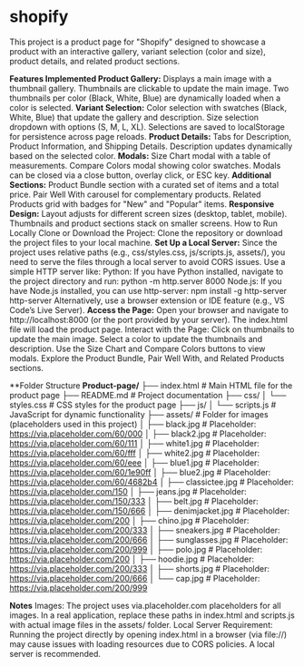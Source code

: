 # shopify
This project is a product page for "Shopify" designed to showcase a product with an interactive gallery, variant selection (color and size), product details, and related product sections.

**Features Implemented
Product Gallery:**
Displays a main image with a thumbnail gallery.
Thumbnails are clickable to update the main image.
Two thumbnails per color (Black, White, Blue) are dynamically loaded when a color is selected.
**Variant Selection:**
Color selection with swatches (Black, White, Blue) that update the gallery and description.
Size selection dropdown with options (S, M, L, XL).
Selections are saved to localStorage for persistence across page reloads.
**Product Details:**
Tabs for Description, Product Information, and Shipping Details.
Description updates dynamically based on the selected color.
**Modals:**
Size Chart modal with a table of measurements.
Compare Colors modal showing color swatches.
Modals can be closed via a close button, overlay click, or ESC key.
**Additional Sections:**
Product Bundle section with a curated set of items and a total price.
Pair Well With carousel for complementary products.
Related Products grid with badges for "New" and "Popular" items.
**Responsive Design:**
Layout adjusts for different screen sizes (desktop, tablet, mobile).
Thumbnails and product sections stack on smaller screens.
How to Run Locally
Clone or Download the Project:
Clone the repository or download the project files to your local machine.
**Set Up a Local Server:**
Since the project uses relative paths (e.g., css/styles.css, js/scripts.js, assets/), you need to serve the files through a local server to avoid CORS issues.
Use a simple HTTP server like:
Python: If you have Python installed, navigate to the project directory and run:
python -m http.server 8000
Node.js: If you have Node.js installed, you can use http-server:
npm install -g http-server
http-server
Alternatively, use a browser extension or IDE feature (e.g., VS Code’s Live Server).
**Access the Page:**
Open your browser and navigate to http://localhost:8000 (or the port provided by your server).
The index.html file will load the product page.
Interact with the Page:
Click on thumbnails to update the main image.
Select a color to update the thumbnails and description.
Use the Size Chart and Compare Colors buttons to view modals.
Explore the Product Bundle, Pair Well With, and Related Products sections.

**Folder Structure
**Product-page/**
├── index.html        # Main HTML file for the product page
├── README.md         # Project documentation
├── css/
│   └── styles.css    # CSS styles for the product page
├── js/
│   └── scripts.js    # JavaScript for dynamic functionality
├── assets/           # Folder for images (placeholders used in this project)
│   ├── black.jpg     # Placeholder: https://via.placeholder.com/60/000
│   ├── black2.jpg    # Placeholder: https://via.placeholder.com/60/111
│   ├── white1.jpg    # Placeholder: https://via.placeholder.com/60/fff
│   ├── white2.jpg    # Placeholder: https://via.placeholder.com/60/eee
│   ├── blue1.jpg     # Placeholder: https://via.placeholder.com/60/1e90ff
│   ├── blue2.jpg     # Placeholder: https://via.placeholder.com/60/4682b4
│   ├── classictee.jpg # Placeholder: https://via.placeholder.com/150
│   ├── jeans.jpg     # Placeholder: https://via.placeholder.com/150/333
│   ├── belt.jpg      # Placeholder: https://via.placeholder.com/150/666
│   ├── denimjacket.jpg # Placeholder: https://via.placeholder.com/200
│   ├── chino.jpg     # Placeholder: https://via.placeholder.com/200/333
│   ├── sneakers.jpg  # Placeholder: https://via.placeholder.com/200/666
│   ├── sunglasses.jpg # Placeholder: https://via.placeholder.com/200/999
│   ├── polo.jpg      # Placeholder: https://via.placeholder.com/200
│   ├── hoodie.jpg    # Placeholder: https://via.placeholder.com/200/333
│   ├── shorts.jpg    # Placeholder: https://via.placeholder.com/200/666
│   └── cap.jpg       # Placeholder: https://via.placeholder.com/200/999

**Notes**
Images: The project uses via.placeholder.com placeholders for all images. In a real application, replace these paths in index.html and scripts.js with actual image files in the assets/ folder.
Local Server Requirement: Running the project directly by opening index.html in a browser (via file://) may cause issues with loading resources due to CORS policies. A local server is recommended.
